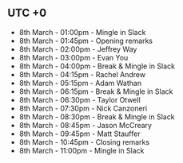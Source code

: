 ## UTC +0

- 8th March - 01:00pm - Mingle in Slack
- 8th March - 01:45pm - Opening remarks
- 8th March - 02:00pm - Jeffrey Way
- 8th March - 03:00pm - Evan You
- 8th March - 04:00pm - Break & Mingle in Slack
- 8th March - 04:15pm - Rachel Andrew
- 8th March - 05:15pm - Adam Wathan
- 8th March - 06:15pm - Break & Mingle in Slack
- 8th March - 06:30pm - Taylor Otwell
- 8th March - 07:30pm - Nick Canzoneri
- 8th March - 08:30pm - Break & Mingle in Slack
- 8th March - 08:45pm - Jason McCreary
- 8th March - 09:45pm - Matt Stauffer
- 8th March - 10:45pm - Closing remarks
- 8th March - 11:00pm - Mingle in Slack

